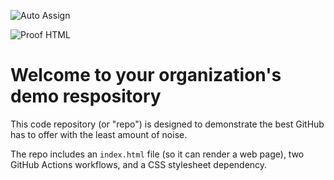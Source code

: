 ![Auto Assign](https://github.com/hugotest88/demo-repository/actions/workflows/auto-assign.yml/badge.svg)

![Proof HTML](https://github.com/hugotest88/demo-repository/actions/workflows/proof-html.yml/badge.svg)

# Welcome to your organization's demo respository
This code repository (or "repo") is designed to demonstrate the best GitHub has to offer with the least amount of noise.

The repo includes an `index.html` file (so it can render a web page), two GitHub Actions workflows, and a CSS stylesheet dependency.
